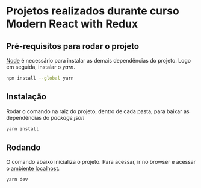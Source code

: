 # Projetos realizados durante curso Modern React with Redux

## Pré-requisitos para rodar o projeto

[Node](https://nodejs.org/en/download/) é necessário para instalar as demais dependências do projeto. Logo em seguida, instalar o *yarn*.

```bash
npm install --global yarn
```

## Instalação

Rodar o comando na raiz do projeto, dentro de cada pasta, para baixar as dependências do *package.json*

```bash
yarn install
```

## Rodando

O comando abaixo inicializa o projeto. Para acessar, ir no browser e acessar o [ambiente localhost](http://localhost:3000/).

```bash
yarn dev
```

